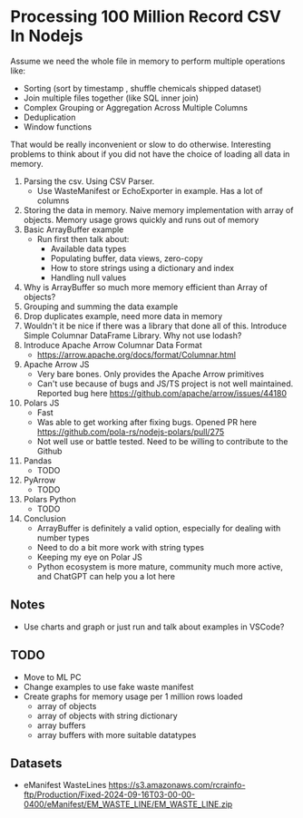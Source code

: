 # Processing 100 Million Record CSV In Nodejs

Assume we need the whole file in memory to perform multiple operations like:
- Sorting (sort by timestamp , shuffle chemicals shipped dataset)
- Join multiple files together (like SQL inner join)
- Complex Grouping or Aggregation Across Multiple Columns
- Deduplication
- Window functions

That would be really inconvenient or slow to do otherwise.
Interesting problems to think about if you did not have the choice of loading all data in memory.

1. Parsing the csv. Using CSV Parser.
    - Use WasteManifest or EchoExporter in example. Has a lot of columns
2. Storing the data in memory. Naive memory implementation with array of objects. Memory usage grows quickly and runs out of memory
4. Basic ArrayBuffer example
    - Run first then talk about:
        - Available data types
        - Populating buffer, data views, zero-copy
        - How to store strings using a dictionary and index
        - Handling null values
5. Why is ArrayBuffer so much more memory efficient than Array of objects?
6. Grouping and summing the data example
7. Drop duplicates example, need more data in memory
8. Wouldn't it be nice if there was a library that done all of this. Introduce Simple Columnar DataFrame Library. Why not use lodash?
9. Introduce Apache Arrow Columnar Data Format
    - https://arrow.apache.org/docs/format/Columnar.html
10. Apache Arrow JS
    - Very bare bones. Only provides the Apache Arrow primitives
    - Can't use because of bugs and JS/TS project is not well maintained. Reported bug here https://github.com/apache/arrow/issues/44180
11. Polars JS
    - Fast
    - Was able to get working after fixing bugs. Opened PR here https://github.com/pola-rs/nodejs-polars/pull/275
    - Not well use or battle tested. Need to be willing to contribute to the Github
12. Pandas
    - TODO
13. PyArrow
    - TODO
14. Polars Python
    - TODO
15. Conclusion
    - ArrayBuffer is definitely a valid option, especially for dealing with number types
    - Need to do a bit more work with string types
    - Keeping my eye on Polar JS
    - Python ecosystem is more mature, community much more active, and ChatGPT can help you a lot here

## Notes
- Use charts and graph or just run and talk about examples in VSCode?

## TODO
- Move to ML PC
- Change examples to use fake waste manifest
- Create graphs for memory usage per 1 million rows loaded
    - array of objects
    - array of objects with string dictionary
    - array buffers
    - array buffers with more suitable datatypes

## Datasets
- eManifest WasteLines https://s3.amazonaws.com/rcrainfo-ftp/Production/Fixed-2024-09-16T03-00-00-0400/eManifest/EM_WASTE_LINE/EM_WASTE_LINE.zip
